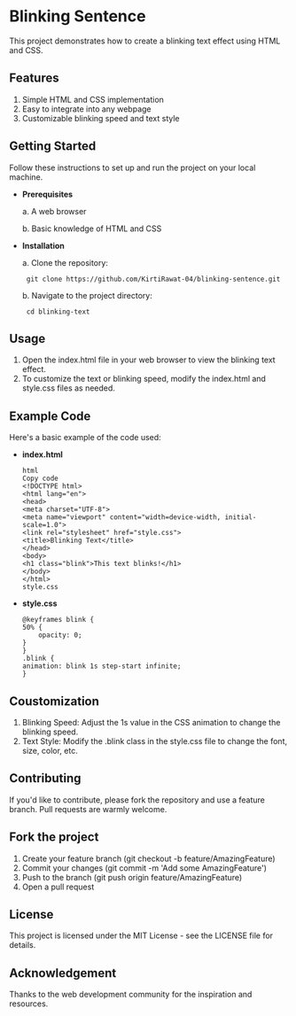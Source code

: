 # Blinking Sentence
                        
This project demonstrates how to create a blinking text effect using HTML and CSS.

## Features
1. Simple HTML and CSS implementation
2. Easy to integrate into any webpage
3. Customizable blinking speed and text style

## Getting Started

Follow these instructions to set up and run the project on your local machine.

- **Prerequisites**

     a. A web browser
  
     b. Basic knowledge of HTML and CSS
- **Installation**

    a. Clone the repository:

       git clone https://github.com/KirtiRawat-04/blinking-sentence.git
   
    b. Navigate to the project directory:

       cd blinking-text
   
## Usage
1. Open the index.html file in your web browser to view the blinking text effect.
2. To customize the text or blinking speed, modify the index.html and style.css files as needed.

## Example Code

Here's a basic example of the code used:

- **index.html**

      html
      Copy code
      <!DOCTYPE html>
      <html lang="en">
      <head>
      <meta charset="UTF-8">
      <meta name="viewport" content="width=device-width, initial-scale=1.0">
      <link rel="stylesheet" href="style.css">
      <title>Blinking Text</title>
      </head>
      <body>
      <h1 class="blink">This text blinks!</h1>
      </body>
      </html>
      style.css

- **style.css**

      @keyframes blink {
      50% {
          opacity: 0;
      }
      }
      .blink {
      animation: blink 1s step-start infinite;
      }
    
## Coustomization
1. Blinking Speed: Adjust the 1s value in the CSS animation to change the blinking speed.
2. Text Style: Modify the .blink class in the style.css file to change the font, size, color, etc.

## Contributing
If you'd like to contribute, please fork the repository and use a feature branch. Pull requests are warmly welcome.

## Fork the project
1. Create your feature branch (git checkout -b feature/AmazingFeature)
2. Commit your changes (git commit -m 'Add some AmazingFeature')
3. Push to the branch (git push origin feature/AmazingFeature)
4. Open a pull request
   
## License
This project is licensed under the MIT License - see the LICENSE file for details.

## Acknowledgement
Thanks to the web development community for the inspiration and resources.
